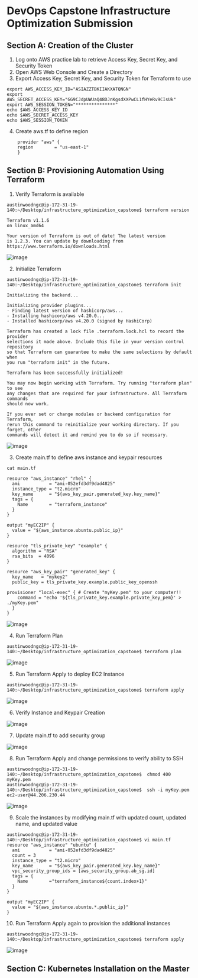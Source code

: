 # DevOps Capstone Infrastructure Optimization Submission


## Section A: Creation of the Cluster
1.	Log onto AWS practice lab to retrieve Access Key, Secret Key, and Security Token
2.	Open AWS Web Console and Create a Directory
3.	Export Access Key, Secret Key, and Security Token for Terraform to use
```
export AWS_ACCESS_KEY_ID="ASIAZZTBKIIAKXATQNGN"
export AWS_SECRET_ACCESS_KEY="GG9CJdpUWUaQ48DJnKgsdXXPwCL1fHYeRv9CIsUk"
export AWS_SESSION_TOKEN="***************"
echo $AWS_ACCESS_KEY_ID
echo $AWS_SECRET_ACCESS_KEY
echo $AWS_SESSION_TOKEN
```

4.	Create aws.tf to define region
```
    provider "aws" {
    region        = "us-east-1"
    }
```

## Section B: Provisioning Automation Using Terraform

1.	Verify Terraform is available
```
austinwoodngc@ip-172-31-19-140:~/Desktop/infrastructure_optimization_capstone$ terraform version

Terraform v1.1.6
on linux_amd64

Your version of Terraform is out of date! The latest version
is 1.2.3. You can update by downloading from https://www.terraform.io/downloads.html

```
![image](https://user-images.githubusercontent.com/72522796/175634712-6b921233-2f82-43b2-965d-af8d5f44e3ce.png)

2.	Initialize Terraform

```
austinwoodngc@ip-172-31-19-140:~/Desktop/infrastructure_optimization_capstone$ terraform init

Initializing the backend...

Initializing provider plugins...
- Finding latest version of hashicorp/aws...
- Installing hashicorp/aws v4.20.0...
- Installed hashicorp/aws v4.20.0 (signed by HashiCorp)

Terraform has created a lock file .terraform.lock.hcl to record the provider
selections it made above. Include this file in your version control repository
so that Terraform can guarantee to make the same selections by default when
you run "terraform init" in the future.

Terraform has been successfully initialized!

You may now begin working with Terraform. Try running "terraform plan" to see
any changes that are required for your infrastructure. All Terraform commands
should now work.

If you ever set or change modules or backend configuration for Terraform,
rerun this command to reinitialize your working directory. If you forget, other
commands will detect it and remind you to do so if necessary.
```
![image](https://user-images.githubusercontent.com/72522796/175635064-e5c7694e-e8c4-452e-92ee-2954da1a4837.png)

3.	Create main.tf to define aws instance and keypair resources 

```
cat main.tf

resource "aws_instance" "rhel" {
  ami           = "ami-052efd3df9dad4825"
  instance_type = "t2.micro"
  key_name      = "${aws_key_pair.generated_key.key_name}"
  tags = {
    Name        = "terraform_instance"
  }
}

output "myEC2IP" {
  value = "${aws_instance.ubuntu.public_ip}"
}

resource "tls_private_key" "example" {
  algorithm = "RSA"
  rsa_bits  = 4096
}

resource "aws_key_pair" "generated_key" {
  key_name   = "mykey2"
  public_key = tls_private_key.example.public_key_openssh

provisioner "local-exec" { # Create "myKey.pem" to your computer!!
    command = "echo '${tls_private_key.example.private_key_pem}' > ./myKey.pem"
  }
}
```
![image](https://user-images.githubusercontent.com/72522796/175636886-0568ef95-6524-4aa9-b67f-6d2134fe5ca9.png)

4.	Run Terraform Plan

```
austinwoodngc@ip-172-31-19-140:~/Desktop/infrastructure_optimization_capstone$ terraform plan
```
![image](https://user-images.githubusercontent.com/72522796/175643556-26553f65-e84e-4aa4-afae-cbb1ac5eb016.png)

5.	Run Terraform Apply to deploy EC2 Instance

```
austinwoodngc@ip-172-31-19-140:~/Desktop/infrastructure_optimization_capstone$ terraform apply
```
![image](https://user-images.githubusercontent.com/72522796/175644072-e3b4da0d-21e6-4064-9c93-270b629f9750.png)

6.	Verify Instance and Keypair Creation

![image](https://user-images.githubusercontent.com/72522796/175644328-4798d9de-fa46-4466-ba4a-fa8e3f500e83.png)

7.	Update main.tf to add security group

![image](https://user-images.githubusercontent.com/72522796/175644480-b5891ef8-8c08-4e56-88f5-fbb2e992eeaf.png)

8.	Run Terraform Apply and change permissions to verify ability to SSH

```
austinwoodngc@ip-172-31-19-140:~/Desktop/infrastructure_optimization_capstone$  chmod 400 myKey.pem
austinwoodngc@ip-172-31-19-140:~/Desktop/infrastructure_optimization_capstone$  ssh -i myKey.pem ec2-user@44.206.230.44
```
![image](https://user-images.githubusercontent.com/72522796/175644684-62d28b21-f746-4f84-9f34-dfba54994604.png)

9.	Scale the instances by modifying main.tf with updated count, updated name, and updated value

```
austinwoodngc@ip-172-31-19-140:~/Desktop/infrastructure_optimization_capstone$ vi main.tf
resource "aws_instance" "ubuntu" {
  ami           = "ami-052efd3df9dad4825"
  count = 3
  instance_type = "t2.micro"
  key_name      = "${aws_key_pair.generated_key.key_name}"
  vpc_security_group_ids = [aws_security_group.ab_sg.id]
  tags = {
    Name        ="terraform_instance${count.index+1}"
  }
}

output "myEC2IP" {
  value = "${aws_instance.ubuntu.*.public_ip}"
}

```

10.	Run Terraform Apply again to provision the additional instances

```
austinwoodngc@ip-172-31-19-140:~/Desktop/infrastructure_optimization_capstone$ terraform apply
```
![image](https://user-images.githubusercontent.com/72522796/175647097-6a1ee61e-e783-45cb-b48c-4828ab1e1ffa.png)

## Section C: Kubernetes Installation on the Master


